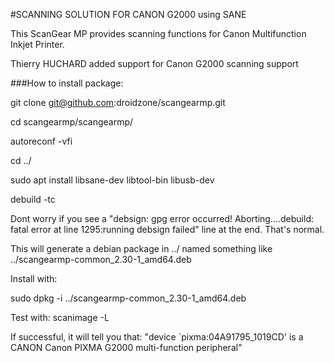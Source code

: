 #SCANNING SOLUTION FOR CANON G2000 using SANE

This ScanGear MP provides scanning functions for Canon Multifunction Inkjet Printer. 

Thierry HUCHARD added support for Canon G2000 scanning support

###How to install package:

git clone git@github.com:droidzone/scangearmp.git

cd scangearmp/scangearmp/

autoreconf -vfi

cd ../

sudo apt install libsane-dev libtool-bin libusb-dev

debuild -tc

Dont worry if you see a "debsign: gpg error occurred!  Aborting....debuild: fatal error at line 1295:running debsign failed" line at the end. That's normal.

This will generate a debian package in ../ named something like ../scangearmp-common_2.30-1_amd64.deb

Install with:

sudo dpkg -i ../scangearmp-common_2.30-1_amd64.deb

Test with:
scanimage -L

If successful, it will tell you that: "device `pixma:04A91795_1019CD' is a CANON Canon PIXMA G2000 multi-function peripheral"
